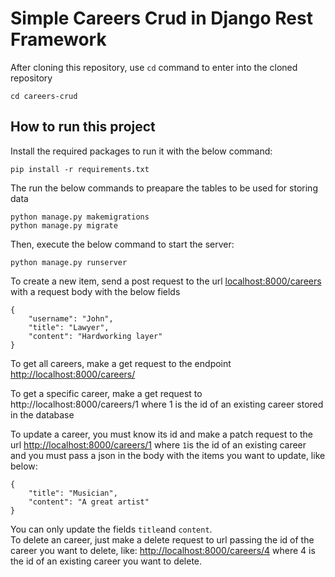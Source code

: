 # Simple Careers Crud in Django Rest Framework

After cloning this repository, use `cd` command to enter into the cloned repository  
```
cd careers-crud
```

## How to run this project
Install the required packages to run it with the below command:
```
pip install -r requirements.txt
```
The run the below commands to preapare the tables to be used for storing data
```
python manage.py makemigrations
python manage.py migrate
```

Then, execute the below command to start the server:
```
python manage.py runserver
```
To create a new item, send a post request to the url [localhost:8000/careers](http://localhost:8000/careers/) with a request body with the below fields  
```
{
    "username": "John",
    "title": "Lawyer",
    "content": "Hardworking layer"
}

```
To get all careers, make a get request to the endpoint [http://localhost:8000/careers/ ](http://localhost:8000/careers/)


To get a specific career, make a get request to http://localhost:8000/careers/1 where 1 is the id of an existing career stored in the database


To update a career, you must know its id and make a patch request to the url [http://localhost:8000/careers/1](http://localhost:8000/careers/1) where `1`is the id of an existing career  
and you must pass a json in the body with the items you want to update, like below:  
```
{
    "title": "Musician",
    "content": "A great artist"
}

```
You can only update the fields `title`and `content`.  
To delete an career, just make a delete request to url passing the id of the career you want to delete, like:
[http://localhost:8000/careers/4](http://localhost:8000/careers/4)
where 4 is the id of an existing career you want to delete.